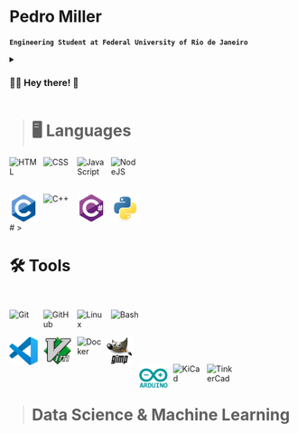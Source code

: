 # Pedro Miller

**`Engineering Student at Federal University of Rio de Janeiro`**

<details>
 <summary><h3>👨‍💻 Hey there! 👋</h3></summary>
    Hey there! My name is Pedro Miller, i'm a 19y old Electronics Technician and a Control and Automation Engineering student at one of Brazil's best Unversities.
  My passion for technology started when I was 12, I started developing robotics projects and coding with arduinos and recicled materials, later on, I went to a technical high school and graduated electronics and industrial automation technician. Today i'm an engineering student and a software developer at <a href="https://github.com/ufrj-nautilus">UFRJ Nautilus </a> team. Lately very happy and excited by working on many different projects and learning several new tools and skills!
</details>

#
> <h1>🖥️ Languages</h1>
<p>
  <img align="left" alt="HTML" width="50px" style="padding-right:10px;" src="https://cdn.jsdelivr.net/gh/devicons/devicon/icons/html5/html5-plain.svg" />
<img align="left" alt="CSS" width="50px" style="padding-right:10px;" src="https://cdn.jsdelivr.net/gh/devicons/devicon/icons/css3/css3-plain.svg" />
<img align="left" alt="JavaScript" width="50px" style="padding-right:10px;" src="https://cdn.jsdelivr.net/gh/devicons/devicon/icons/javascript/javascript-plain.svg" />
<img align="left" alt="NodeJS" width="50px" style="padding-right:10px;" src="https://cdn.jsdelivr.net/gh/devicons/devicon/icons/nodejs/nodejs-original.svg" />
</p>
<br><br><br>
<p>
  <img align="left" alt="C" width="50px" style="padding-right:10px;" src="https://github.com/devicons/devicon/blob/v2.15.1/icons/c/c-original.svg"/>
<img align="left" alt="C++" width="50px" style="padding-right:10px;" src="https://cdn.jsdelivr.net/gh/devicons/devicon/icons/cplusplus/cplusplus-line.svg" />
<img align="left" alt="C#" width="50px" style="padding-right:10px;" src="https://github.com/devicons/devicon/blob/v2.15.1/icons/csharp/csharp-original.svg" />
<img align="left" alt="Python" width="50px" style="padding-right:10px;" src="https://github.com/devicons/devicon/blob/v2.15.1/icons/python/python-original.svg" />
</p>
<br>
<br>
<br>
#
> <h1> 🛠️ Tools </h1>
<br>
<p>
<img align="left" alt="Git" width="50px" style="padding-right:10px;" src="https://cdn.jsdelivr.net/gh/devicons/devicon/icons/git/git-original.svg" />
<img align="left" alt="GitHub" width="50px" style="padding-right:10px;" src="https://github.githubassets.com/images/modules/logos_page/GitHub-Mark.png" />
<img align="left" alt="Linux" width="50px" style="padding-right:10px;" src="https://cdn.jsdelivr.net/gh/devicons/devicon/icons/linux/linux-original.svg" />
<img align="left" alt="Bash" width="50px" style="padding-right:10px;" src="https://cdn.jsdelivr.net/gh/devicons/devicon/icons/bash/bash-original.svg" />
</p>
<br>
<br>
<p>
  <img align="left" alt="VsCode" width="50px" style="padding-right:10px;" src="https://github.com/devicons/devicon/blob/v2.15.1/icons/vscode/vscode-original.svg" />
  <img align="left" alt="Vim" width="50px" style="padding-right:10px;" src="https://github.com/devicons/devicon/blob/v2.15.1/icons/vim/vim-original.svg" />
 <img align="left" alt="Docker" width="50px"style="paddingright:10px;"src="https://images.crunchbase.com/image/upload/c_lpad,h_256,w_256,f_auto,q_auto:eco,dpr_1/ywjqppks5ffcnbfjuttq"/>
<img align="left" alt="GIMP" width="50px" style="padding-right:10px;" src="https://github.com/devicons/devicon/blob/v2.15.1/icons/gimp/gimp-original-wordmark.svg" />
</p>
<br>
<br>
<p>
<img align="left" alt="Arduino" width="50px" style="padding-right:10px;" src="https://github.com/devicons/devicon/blob/v2.15.1/icons/arduino/arduino-original-wordmark.svg" />
<img align="left" alt="KiCad" width="50px" style="padding-right:10px; " src="https://svg-files.pixelied.com/504d2579-460d-40db-84e3-1838422eab9e/thumb-256px.png" />
<img align="left" alt="TinkerCad" width="50px" style="padding-right:10px;" src="https://www.tinkercad.com/favicon.ico"/>
</p>
<br />
<br />

#
> <h1>Data Science & Machine Learning</h1>





#


